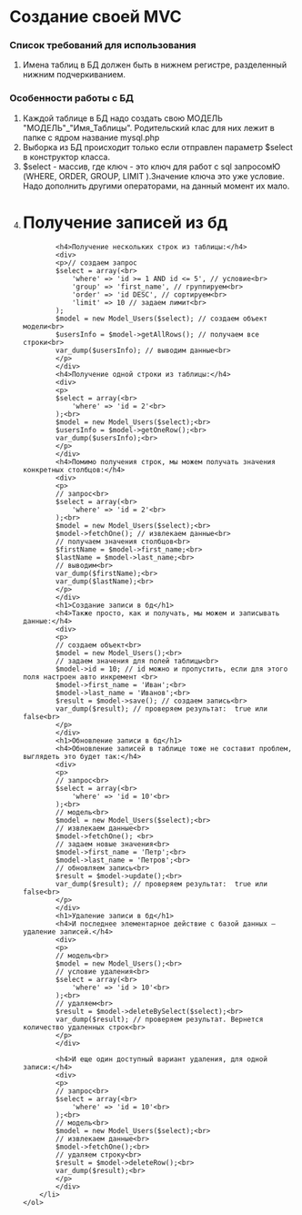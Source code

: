 <h1>Создание своей MVC</h1>
<p>
    <h3>Список требований для использования</h3>
    <ol>
        <li> Имена таблиц в БД должен быть в нижнем регистре,
             разделенный нижним подчеркиванием.
        </li>
    </ol>
    <h3>Особенности работы с БД</h3>
    <ol>
        <li>
            Каждой таблице в БД надо создать свою МОДЕЛЬ "МОДЕЛЬ"_"Имя_Таблицы".
            Родительский клас для них лежит в папке с ядром название mysql.php
        </li>
        <li>
            Выборка из БД происходит только если отправлен параметр $select в конструктор класса.
        </li>
        <li>
            $select - массив, где ключ - это ключ для работ с sql запросомЮ (WHERE, ORDER, GROUP, LIMIT ).Значение ключа это уже условие.
            Надо дополнить другими операторами, на данный момент их мало.
        </li>
        <li>
            <h1>Получение записей из бд</h1>
            
            <h4>Получение нескольких строк из таблицы:</h4>
            <div>
            <p>// создаем запрос
            $select = array(<br>
                'where' => 'id >= 1 AND id <= 5', // условие<br>
                'group' => 'first_name', // группируем<br>
                'order' => 'id DESC', // сортируем<br>
                'limit' => 10 // задаем лимит<br>
            );
            $model = new Model_Users($select); // создаем объект модели<br>
            $usersInfo = $model->getAllRows(); // получаем все строки<br>
            var_dump($usersInfo); // выводим данные<br>
            </p>
            </div>
            <h4>Получение одной строки из таблицы:</h4>
            <div>
            <p>
            $select = array(<br>
                'where' => 'id = 2'<br>
            );<br>
            $model = new Model_Users($select);<br>
            $usersInfo = $model->getOneRow();<br>
            var_dump($usersInfo);<br>
            </p>
            </div>
            <h4>Помимо получения строк, мы можем получать значения конкретных столбцов:</h4>
            <div>
            <p>
            // запрос<br>
            $select = array(<br>
                'where' => 'id = 2'<br>
            );<br>
            $model = new Model_Users($select);<br> 
            $model->fetchOne(); // извлекаем данные<br>
            // получаем значения столбцов<br>
            $firstName = $model->first_name;<br>
            $lastName = $model->last_name;<br>
            // выводим<br>
            var_dump($firstName);<br>
            var_dump($lastName);<br>
            </p>
            </div>
            <h1>Создание записи в бд</h1>
            <h4>Также просто, как и получать, мы можем и записывать данные:</h4>
            <div>
            <p>
            // создаем объект<br>
            $model = new Model_Users();<br>
            // задаем значения для полей таблицы<br>
            $model->id = 10; // id можно и пропустить, если для этого поля настроен авто инкремент <br>
            $model->first_name = 'Иван';<br>
            $model->last_name = 'Иванов';<br>
            $result = $model->save(); // создаем запись<br>
            var_dump($result); // проверяем результат:  true или false<br>
            </p>
            </div>
            <h1>Обновление записи в бд</h1>
            <h4>Обновление записей в таблице тоже не составит проблем, выглядеть это будет так:</h4>
            <div>
            <p>
            // запрос<br>
            $select = array(<br>
                'where' => 'id = 10'<br>
            );<br>
            // модель<br>
            $model = new Model_Users($select);<br>
            // извлекаем данные<br>
            $model->fetchOne(); <br>
            // задаем новые значения<br>
            $model->first_name = 'Петр';<br>
            $model->last_name = 'Петров';<br>
            // обновляем запись<br>
            $result = $model->update();<br>
            var_dump($result); // проверяем результат:  true или false<br>
            </p>
            </div>
            <h1>Удаление записи в бд</h1>
            <h4>И последнее элементарное действие с базой данных – удаление записей.</h4>
            <div>
            <p>
            // модель<br>
            $model = new Model_Users();<br>
            // условие удаления<br>
            $select = array(<br>
                'where' => 'id > 10'<br>
            );<br>
            // удаляем<br>
            $result = $model->deleteBySelect($select);<br>
            var_dump($result); // проверяем результат. Вернется количество удаленных строк<br>
            </p>
            </div>
            
            <h4>И еще один доступный вариант удаления, для одной записи:</h4>
            <div>
            <p>
            // запрос<br>
            $select = array(<br>
                'where' => 'id = 10'<br>
            );<br>
            // модель<br>
            $model = new Model_Users($select);<br>
            // извлекаем данные<br>
            $model->fetchOne();<br>
            // удаляем строку<br>
            $result = $model->deleteRow();<br>
            var_dump($result);<br>
            </p>
            </div>
        </li>
    </ol>
</p>